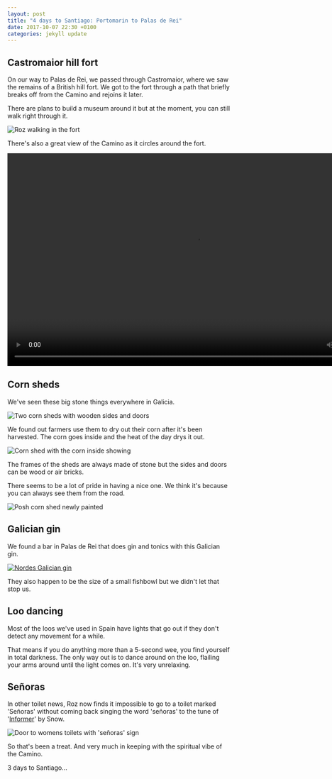 ```yaml
---
layout: post
title: "4 days to Santiago: Portomarin to Palas de Rei"
date: 2017-10-07 22:30 +0100
categories: jekyll update
---
```


## Castromaior hill fort

On our way to Palas de Rei, we passed through Castromaior, where we saw the remains of a British hill fort. We got to the fort through a path that briefly breaks off from the Camino and rejoins it later.

There are plans to build a museum around it but at the moment, you can still walk right through it.

![Roz walking in the fort](https://github.com/tombye/trexit/raw/gh-pages/assets/images/roz-in-castromaior-fort.jpg)

There's also a great view of the Camino as it circles around the fort.

<video src="https://github.com/tombye/trexit/raw/gh-pages/assets/images/view-from-castromaior-fort.mp4" controls height="480" width="848" preload="metadata"><a href="https://github.com/tombye/trexit/raw/gh-pages/assets/images/view-from-castromaior-fort.mp4">Download this video of the view from Castromaior fort.</a></video>

## Corn sheds

We've seen these big stone things everywhere in Galicia.

![Two corn sheds with wooden sides and doors](https://github.com/tombye/trexit/raw/gh-pages/assets/images/corn-sheds-in-shade.jpg)

We found out farmers use them to dry out their corn after it's been harvested. The corn goes inside and the heat of the day drys it out.

![Corn shed with the corn inside showing](https://github.com/tombye/trexit/raw/gh-pages/assets/images/corn-shed-with-corn-showing.jpg)

The frames of the sheds are always made of stone but the sides and doors can be wood or air bricks.

There seems to be a lot of pride in having a nice one. We think it's because you can always see them from the road.

![Posh corn shed newly painted](https://github.com/tombye/trexit/raw/gh-pages/assets/images/fancy-corn-shed.jpg)

## Galician gin

We found a bar in Palas de Rei that does gin and tonics with this Galician gin.

<a href="https://www.ginfestival.com/products/nordes"><img src="https://github.com/tombye/trexit/raw/gh-pages/assets/images/nordes-gin.jpg" alt="Nordes Galician gin" /></a>

They also happen to be the size of a small fishbowl but we didn't let that stop us.

## Loo dancing

Most of the loos we've used in Spain have lights that go out if they don't detect any movement for a while. 

That means if you do anything more than a 5-second wee, you find yourself in total darkness. The only way out is to dance around on the loo, flailing your arms around until the light comes on. It's very unrelaxing.

## Señoras 

In other toilet news, Roz now finds it impossible to go to a toilet marked 'Señoras' without coming back singing the word 'señoras' to the tune of '[Informer](https://m.youtube.com/watch?v=StlMdNcvCJo?t=12s)' by Snow. 

![Door to womens toilets with 'señoras' sign](https://github.com/tombye/trexit/raw/gh-pages/assets/images/senoras.jpg)

So that's been a treat. And very much in keeping with the spiritual vibe of the Camino.

3 days to Santiago...

